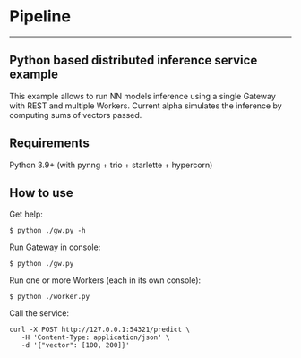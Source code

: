 # Pipeline

---

## Python based distributed inference service example ##

This example allows to run NN models inference using a single Gateway with REST and multiple Workers.
Current alpha simulates the inference by computing sums of vectors passed.

## Requirements

Python 3.9+ (with pynng + trio + starlette + hypercorn)

## How to use

Get help:

```shell
$ python ./gw.py -h 
```

Run Gateway in console:

```shell
$ python ./gw.py 
```

Run one or more Workers (each in its own console):

```shell
$ python ./worker.py
```

Call the service:

```shell
curl -X POST http://127.0.0.1:54321/predict \
   -H 'Content-Type: application/json' \
   -d '{"vector": [100, 200]}'
```
